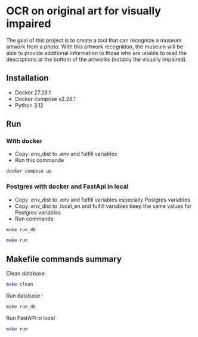 # OCR on original art for visually impaired


The goal of this project is to create a tool that can recognize a museum artwork from a photo. 
With this artwork recognition, the museum will be able to provide additional information to 
those who are unable to read the descriptions at the bottom of the artworks (notably the visually impaired).

## Installation
* Docker 27.28.1
* Docker compose v2.28.1
* Python 3.12


## Run

### With docker

* Copy .env_dist to .env and fulfill variables
* Run this commande
```bash
docker compose up
```

### Postgres with docker and FastApi in local
* Copy .env_dist to .env and fulfill variables especially Postgres variables
* Copy .env_dist to .local_en and fulfill variables keep the same values for Postgres variables
* Run commands
```bash
make run_db
```
```bash
make run
```


## Makefile commands summary

Clean database
```bash
make clean
```

Run database :
```bash
make run_db
```

Run FastAPI in local

```bash
make run
```